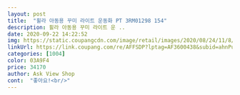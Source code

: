 ```yaml
---
layout: post 
title:  "휠라 아동용 꾸미 라이트 운동화 PT 3RM01298 154" 
description: 휠라 아동용 꾸미 라이트 운 ..
date: 2020-09-22 14:22:52 
img: https://static.coupangcdn.com/image/retail/images/2020/08/24/11/8/4569f399-5a28-439b-9ff6-5f374ca89906.jpg 
linkUrl: https://link.coupang.com/re/AFFSDP?lptag=AF3600438&subid=ahnPublicAsk&pageKey=2032503532&itemId=3456029290&vendorItemId=71407232599&traceid=V0-113-0ba0935678b688d3 
categories: [1004] 
color: 03A9F4 
price: 34170 
author: Ask View Shop 
cont:  "좋아요!<br/>" 
---
```

